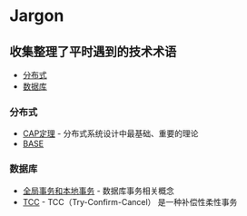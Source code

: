 # Jargon

## 收集整理了平时遇到的技术术语

- [分布式](#分布式)
- [数据库](#数据库)

### 分布式
* [CAP定理](https://github.com/taojintianxia/jargon/blob/master/distribution/CAP.md) - 分布式系统设计中最基础、重要的理论
* [BASE]()


### 数据库
* [全局事务和本地事务](https://github.com/taojintianxia/jargon/blob/master/database/transaction/%E5%85%A8%E5%B1%80%E4%BA%8B%E5%8A%A1%E5%92%8C%E6%9C%AC%E5%9C%B0%E4%BA%8B%E5%8A%A1.md) - 数据库事务相关概念
* [TCC](https://github.com/taojintianxia/jargon/blob/master/database/transaction/TCC.md) - TCC（Try-Confirm-Cancel） 是一种补偿性柔性事务